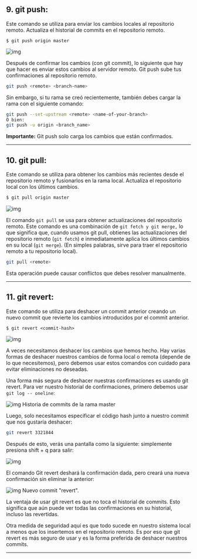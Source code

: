 
## 9. **git push**:

 Este comando se utiliza para enviar los cambios locales al repositorio remoto. Actualiza el historial de commits en el repositorio remoto.

   ```
   $ git push origin master
   ```
![img](https://media.geeksforgeeks.org/wp-content/uploads/20220831170024/GitPush3.jpg)

Después de confirmar los cambios (con git commit), lo siguiente que hay que hacer es enviar estos cambios al servidor remoto. Git push sube tus confirmaciones al repositorio remoto.
```bash
git push <remote> <branch-name>
```
Sin embargo, si tu rama se creó recientemente, también debes cargar la rama con el siguiente comando:
```bash
git push --set-upstream <remote> <name-of-your-branch>
O bien:
git push -u origin <branch_name>
```
**Importante:** Git push solo carga los cambios que están confirmados.

---

## 10. **git pull**:

 Este comando se utiliza para obtener los cambios más recientes desde el repositorio remoto y fusionarlos en la rama local. Actualiza el repositorio local con los últimos cambios.

   ```bash
   $ git pull origin master
   ```

![img](https://media.geeksforgeeks.org/wp-content/uploads/20220825165206/gitpull8.jpg)

El comando `git pull` se usa para obtener actualizaciones del repositorio remoto. Este comando es una combinación de `git fetch y git merge,` lo que significa que, cuando usamos git pull, obtienes las actualizaciones del repositorio remoto (`git fetch`) e inmediatamente aplica los últimos cambios en su local (`git merge`). (En simples palabras, sirve para traer el repositorio remoto a tu repositorio local).
```bash
git pull <remote>
```
Esta operación puede causar conflictos que debes resolver manualmente.


---

## 11. **git revert**:

 Este comando se utiliza para deshacer un commit anterior creando un nuevo commit que revierte los cambios introducidos por el commit anterior.

   ```
   $ git revert <commit-hash>
   ```
![img](https://sarafordnet.files.wordpress.com/2017/03/snaghtml5190ac2.png)

A veces necesitamos deshacer los cambios que hemos hecho. Hay varias formas de deshacer nuestros cambios de forma local o remota (depende de lo que necesitemos), pero debemos usar estos comandos con cuidado para evitar eliminaciones no deseadas.

Una forma más segura de deshacer nuestras confirmaciones es usando git revert. Para ver nuestro historial de confirmaciones, primero debemos usar `git log -- oneline`:

![img](https://www.freecodecamp.org/espanol/news/content/images/2022/05/image-4.png)
Historia de commits de la rama master

Luego, solo necesitamos especificar el código hash junto a nuestro commit que nos gustaría deshacer:
```bash
git revert 3321844
```
Después de esto, verás una pantalla como la siguiente: simplemente presiona shift + q para salir:

![img](https://www.freecodecamp.org/espanol/news/content/images/2022/05/image-5.png)

El comando Git revert deshará la confirmación dada, pero creará una nueva confirmación sin eliminar la anterior:

![img](https://www.freecodecamp.org/espanol/news/content/images/2022/05/image-6.png)
Nuevo commit "revert".

La ventaja de usar git revert es que no toca el historial de commits. Esto significa que aún puede ver todas las confirmaciones en su historial, incluso las revertidas. 

Otra medida de seguridad aquí es que todo sucede en nuestro sistema local a menos que los insertemos en el repositorio remoto. Es por eso que git revert es más seguro de usar y es la forma preferida de deshacer nuestros commits.

---